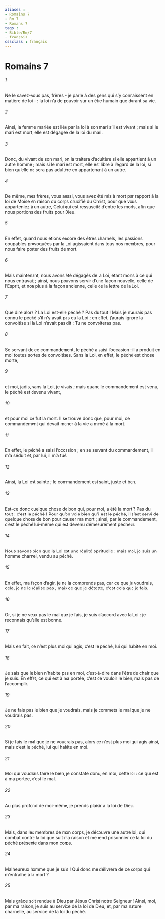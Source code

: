```yaml
---
aliases : 
- Romains 7
- Rm 7
- Romans 7
tags : 
- Bible/Rm/7
- français
cssclass : français
---
```


# Romains 7

###### 1
Ne le savez-vous pas, frères – je parle à des gens qui s’y connaissent en matière de loi – : la loi n’a de pouvoir sur un être humain que durant sa vie.
###### 2
Ainsi, la femme mariée est liée par la loi à son mari s’il est vivant ; mais si le mari est mort, elle est dégagée de la loi du mari.
###### 3
Donc, du vivant de son mari, on la traitera d’adultère si elle appartient à un autre homme ; mais si le mari est mort, elle est libre à l’égard de la loi, si bien qu’elle ne sera pas adultère en appartenant à un autre.
###### 4
De même, mes frères, vous aussi, vous avez été mis à mort par rapport à la loi de Moïse en raison du corps crucifié du Christ, pour que vous apparteniez à un autre, Celui qui est ressuscité d’entre les morts, afin que nous portions des fruits pour Dieu.
###### 5
En effet, quand nous étions encore des êtres charnels, les passions coupables provoquées par la Loi agissaient dans tous nos membres, pour nous faire porter des fruits de mort.
###### 6
Mais maintenant, nous avons été dégagés de la Loi, étant morts à ce qui nous entravait ; ainsi, nous pouvons servir d’une façon nouvelle, celle de l’Esprit, et non plus à la façon ancienne, celle de la lettre de la Loi.
###### 7
Que dire alors ? La Loi est-elle péché ? Pas du tout ! Mais je n’aurais pas connu le péché s’il n’y avait pas eu la Loi ; en effet, j’aurais ignoré la convoitise si la Loi n’avait pas dit : Tu ne convoiteras pas.
###### 8
Se servant de ce commandement, le péché a saisi l’occasion : il a produit en moi toutes sortes de convoitises. Sans la Loi, en effet, le péché est chose morte,
###### 9
et moi, jadis, sans la Loi, je vivais ; mais quand le commandement est venu, le péché est devenu vivant,
###### 10
et pour moi ce fut la mort. Il se trouve donc que, pour moi, ce commandement qui devait mener à la vie a mené à la mort.
###### 11
En effet, le péché a saisi l’occasion ; en se servant du commandement, il m’a séduit et, par lui, il m’a tué.
###### 12
Ainsi, la Loi est sainte ; le commandement est saint, juste et bon.
###### 13
Est-ce donc quelque chose de bon qui, pour moi, a été la mort ? Pas du tout : c’est le péché ! Pour qu’on voie bien qu’il est le péché, il s’est servi de quelque chose de bon pour causer ma mort ; ainsi, par le commandement, c’est le péché lui-même qui est devenu démesurément pécheur.
###### 14
Nous savons bien que la Loi est une réalité spirituelle : mais moi, je suis un homme charnel, vendu au péché.
###### 15
En effet, ma façon d’agir, je ne la comprends pas, car ce que je voudrais, cela, je ne le réalise pas ; mais ce que je déteste, c’est cela que je fais.
###### 16
Or, si je ne veux pas le mal que je fais, je suis d’accord avec la Loi : je reconnais qu’elle est bonne.
###### 17
Mais en fait, ce n’est plus moi qui agis, c’est le péché, lui qui habite en moi.
###### 18
Je sais que le bien n’habite pas en moi, c’est-à-dire dans l’être de chair que je suis. En effet, ce qui est à ma portée, c’est de vouloir le bien, mais pas de l’accomplir.
###### 19
Je ne fais pas le bien que je voudrais, mais je commets le mal que je ne voudrais pas.
###### 20
Si je fais le mal que je ne voudrais pas, alors ce n’est plus moi qui agis ainsi, mais c’est le péché, lui qui habite en moi.
###### 21
Moi qui voudrais faire le bien, je constate donc, en moi, cette loi : ce qui est à ma portée, c’est le mal.
###### 22
Au plus profond de moi-même, je prends plaisir à la loi de Dieu.
###### 23
Mais, dans les membres de mon corps, je découvre une autre loi, qui combat contre la loi que suit ma raison et me rend prisonnier de la loi du péché présente dans mon corps.
###### 24
Malheureux homme que je suis ! Qui donc me délivrera de ce corps qui m’entraîne à la mort ?
###### 25
Mais grâce soit rendue à Dieu par Jésus Christ notre Seigneur !
Ainsi, moi, par ma raison, je suis au service de la loi de Dieu, et, par ma nature charnelle, au service de la loi du péché.
